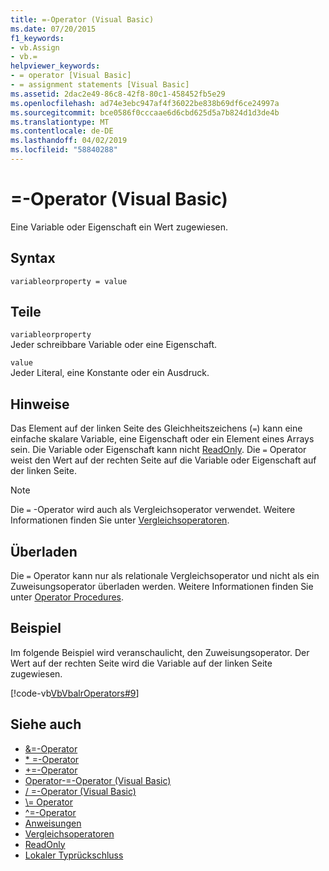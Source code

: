 ```yaml
---
title: =-Operator (Visual Basic)
ms.date: 07/20/2015
f1_keywords:
- vb.Assign
- vb.=
helpviewer_keywords:
- = operator [Visual Basic]
- = assignment statements [Visual Basic]
ms.assetid: 2dac2e49-86c8-42f8-80c1-458452fb5e29
ms.openlocfilehash: ad74e3ebc947af4f36022be838b69df6ce24997a
ms.sourcegitcommit: bce0586f0cccaae6d6cbd625d5a7b824d1d3de4b
ms.translationtype: MT
ms.contentlocale: de-DE
ms.lasthandoff: 04/02/2019
ms.locfileid: "58840288"
---
```

# <a name="-operator-visual-basic"></a>=-Operator (Visual Basic)
Eine Variable oder Eigenschaft ein Wert zugewiesen.  
  
## <a name="syntax"></a>Syntax  
  
```  
variableorproperty = value  
```  
  
## <a name="parts"></a>Teile  
 `variableorproperty`  
 Jeder schreibbare Variable oder eine Eigenschaft.  
  
 `value`  
 Jeder Literal, eine Konstante oder ein Ausdruck.  
  
## <a name="remarks"></a>Hinweise  
 Das Element auf der linken Seite des Gleichheitszeichens (`=`) kann eine einfache skalare Variable, eine Eigenschaft oder ein Element eines Arrays sein. Die Variable oder Eigenschaft kann nicht [ReadOnly](../../../visual-basic/language-reference/modifiers/readonly.md). Die `=` Operator weist den Wert auf der rechten Seite auf die Variable oder Eigenschaft auf der linken Seite.  
  
> [!NOTE]
>  Die `=` -Operator wird auch als Vergleichsoperator verwendet. Weitere Informationen finden Sie unter [Vergleichsoperatoren](../../../visual-basic/language-reference/operators/comparison-operators.md).  
  
## <a name="overloading"></a>Überladen  
 Die `=` Operator kann nur als relationale Vergleichsoperator und nicht als ein Zuweisungsoperator überladen werden. Weitere Informationen finden Sie unter [Operator Procedures](../../../visual-basic/programming-guide/language-features/procedures/operator-procedures.md).  
  
## <a name="example"></a>Beispiel  
 Im folgende Beispiel wird veranschaulicht, den Zuweisungsoperator. Der Wert auf der rechten Seite wird die Variable auf der linken Seite zugewiesen.  
  
 [!code-vb[VbVbalrOperators#9](~/samples/snippets/visualbasic/VS_Snippets_VBCSharp/VbVbalrOperators/VB/Class1.vb#9)]  
  
## <a name="see-also"></a>Siehe auch

- [&=-Operator](../../../visual-basic/language-reference/operators/and-assignment-operator.md)
- [* =-Operator](../../../visual-basic/language-reference/operators/multiplication-assignment-operator.md)
- [+=-Operator](../../../visual-basic/language-reference/operators/addition-assignment-operator.md)
- [Operator-=-Operator (Visual Basic)](../../../visual-basic/language-reference/operators/subtraction-assignment-operator.md)
- [/ =-Operator (Visual Basic)](../../../visual-basic/language-reference/operators/floating-point-division-assignment-operator.md)
- [\\= Operator](../../../visual-basic/language-reference/operators/integer-division-assignment-operator.md)
- [^=-Operator](../../../visual-basic/language-reference/operators/exponentiation-assignment-operator.md)
- [Anweisungen](../../../visual-basic/programming-guide/language-features/statements.md)
- [Vergleichsoperatoren](../../../visual-basic/language-reference/operators/comparison-operators.md)
- [ReadOnly](../../../visual-basic/language-reference/modifiers/readonly.md)
- [Lokaler Typrückschluss](../../../visual-basic/programming-guide/language-features/variables/local-type-inference.md)
